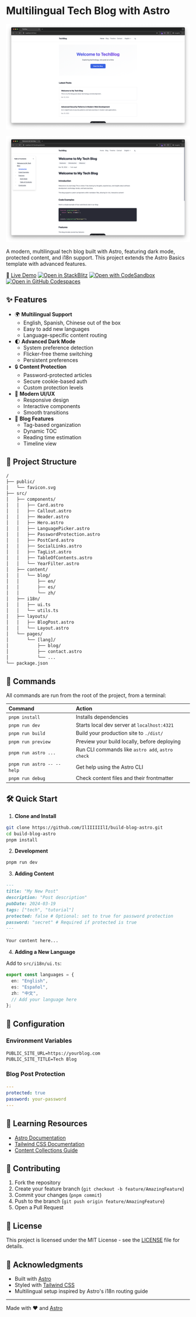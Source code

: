 # Multilingual Tech Blog with Astro

![alt text](image.png)

![alt text](image-1.png)

A modern, multilingual tech blog built with Astro, featuring dark mode, protected content, and i18n support. This project extends the Astro Basics template with advanced features.

🔗 [Live Demo](https://build-blog-astro.vercel.app/)
[![Open in StackBlitz](https://developer.stackblitz.com/img/open_in_stackblitz.svg)](https://stackblitz.com/github/)
[![Open with CodeSandbox](https://assets.codesandbox.io/github/button-edit-lime.svg)](https://codesandbox.io/p/sandbox/github/)
[![Open in GitHub Codespaces](https://github.com/codespaces/badge.svg)](https://codespaces.new/)

## ✨ Features

- 🌍 **Multilingual Support**
  - English, Spanish, Chinese out of the box
  - Easy to add new languages
  - Language-specific content routing
- 🌓 **Advanced Dark Mode**
  - System preference detection
  - Flicker-free theme switching
  - Persistent preferences
- 🔒 **Content Protection**
  - Password-protected articles
  - Secure cookie-based auth
  - Custom protection levels
- 📱 **Modern UI/UX**
  - Responsive design
  - Interactive components
  - Smooth transitions
- 📖 **Blog Features**
  - Tag-based organization
  - Dynamic TOC
  - Reading time estimation
  - Timeline view

## 🚀 Project Structure

```text
/
├── public/
│   └── favicon.svg
├── src/
│   ├── components/
│   │   ├── Card.astro
│   │   ├── Callout.astro
│   │   ├── Header.astro
│   │   ├── Hero.astro
│   │   ├── LanguagePicker.astro
│   │   ├── PasswordProtection.astro
│   │   ├── PostCard.astro
│   │   ├── SocialLinks.astro
│   │   ├── TagList.astro
│   │   ├── TableOfContents.astro
│   │   └── YearFilter.astro
│   ├── content/
│   │   └── blog/
│   │       ├── en/
│   │       ├── es/
│   │       └── zh/
│   ├── i18n/
│   │   ├── ui.ts
│   │   └── utils.ts
│   ├── layouts/
│   │   ├── BlogPost.astro
│   │   └── Layout.astro
│   └── pages/
│       └── [lang]/
│           ├── blog/
│           ├── contact.astro
│           └── ...
└── package.json
```

## 🧞 Commands

All commands are run from the root of the project, from a terminal:

| Command                    | Action                                           |
| :------------------------- | :----------------------------------------------- |
| `pnpm install`             | Installs dependencies                            |
| `pnpm run dev`             | Starts local dev server at `localhost:4321`      |
| `pnpm run build`           | Build your production site to `./dist/`          |
| `pnpm run preview`         | Preview your build locally, before deploying     |
| `pnpm run astro ...`       | Run CLI commands like `astro add`, `astro check` |
| `pnpm run astro -- --help` | Get help using the Astro CLI                     |
| `pnpm run debug`           | Check content files and their frontmatter        |

## 🛠️ Quick Start

1. **Clone and Install**

```bash
git clone https://github.com/IlIIIIIIlI/build-blog-astro.git
cd build-blog-astro
pnpm install
```

2. **Development**

```bash
pnpm run dev
```

3. **Adding Content**

```markdown
---
title: "My New Post"
description: "Post description"
pubDate: 2024-03-19
tags: ["tech", "tutorial"]
protected: false # Optional: set to true for password protection
password: "secret" # Required if protected is true
---

Your content here...
```

4. **Adding a New Language**

Add to `src/i18n/ui.ts`:

```typescript
export const languages = {
  en: "English",
  es: "Español",
  zh: "中文",
  // Add your language here
};
```

## 🔧 Configuration

### Environment Variables

```env
PUBLIC_SITE_URL=https://yourblog.com
PUBLIC_SITE_TITLE=Tech Blog
```

### Blog Post Protection

```yaml
---
protected: true
password: your-password
---
```

## 👀 Learning Resources

- [Astro Documentation](https://docs.astro.build)
- [Tailwind CSS Documentation](https://tailwindcss.com/docs)
- [Content Collections Guide](https://docs.astro.build/en/guides/content-collections/)

## 🤝 Contributing

1. Fork the repository
2. Create your feature branch (`git checkout -b feature/AmazingFeature`)
3. Commit your changes (`pnpm commit`)
4. Push to the branch (`git push origin feature/AmazingFeature`)
5. Open a Pull Request

## 📝 License

This project is licensed under the MIT License - see the [LICENSE](LICENSE) file for details.

## 🙏 Acknowledgments

- Built with [Astro](https://astro.build)
- Styled with [Tailwind CSS](https://tailwindcss.com)
- Multilingual setup inspired by Astro's i18n routing guide

---

Made with ❤️ and [Astro](https://astro.build)
